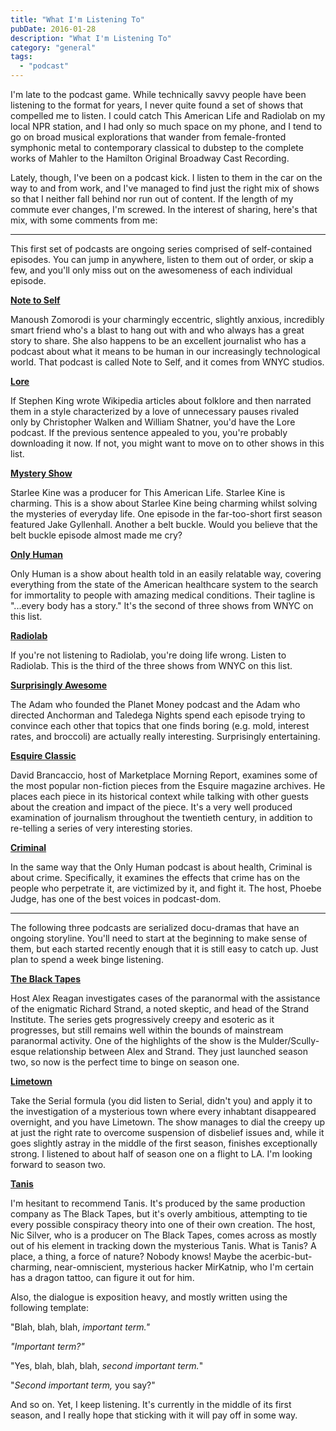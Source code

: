 ```yaml
---
title: "What I'm Listening To"
pubDate: 2016-01-28
description: "What I'm Listening To"
category: "general"
tags:
  - "podcast"
---
```


I'm late to the podcast game. While technically savvy people have been listening to the format for years, I never quite found a set of shows that compelled me to listen. I could catch This American Life and Radiolab on my local NPR station, and I had only so much space on my phone, and I tend to go on broad musical explorations that wander from female-fronted symphonic metal to contemporary classical to dubstep to the complete works of Mahler to the Hamilton Original Broadway Cast Recording.

Lately, though, I've been on a podcast kick. I listen to them in the car on the way to and from work, and I've managed to find just the right mix of shows so that I neither fall behind nor run out of content. If the length of my commute ever changes, I'm screwed. In the interest of sharing, here's that mix, with some comments from me:

* * *

This first set of podcasts are ongoing series comprised of self-contained episodes. You can jump in anywhere, listen to them out of order, or skip a few, and you'll only miss out on the awesomeness of each individual episode.

[**Note to Self**](http://www.wnyc.org/shows/notetoself/)

Manoush Zomorodi is your charmingly eccentric, slightly anxious, incredibly smart friend who's a blast to hang out with and who always has a great story to share. She also happens to be an excellent journalist who has a podcast about what it means to be human in our increasingly technological world. That podcast is called Note to Self, and it comes from WNYC studios.

[**Lore**](http://www.lorepodcast.com/)

If Stephen King wrote Wikipedia articles about folklore and then narrated them in a style characterized by a love of unnecessary pauses rivaled only by Christopher Walken and William Shatner, you'd have the Lore podcast. If the previous sentence appealed to you, you're probably downloading it now. If not, you might want to move on to other shows in this list.

[**Mystery Show**](https://gimletmedia.com/show/mystery-show/)

Starlee Kine was a producer for This American Life. Starlee Kine is charming. This is a show about Starlee Kine being charming whilst solving the mysteries of everyday life. One episode in the far-too-short first season featured Jake Gyllenhall. Another a belt buckle. Would you believe that the belt buckle episode almost made me cry?

[**Only Human**](http://www.wnyc.org/shows/onlyhuman/)

Only Human is a show about health told in an easily relatable way, covering everything from the state of the American healthcare system to the search for immortality to people with amazing medical conditions. Their tagline is "...every body has a story." It's the second of three shows from WNYC on this list.

[**Radiolab**](http://www.radiolab.org/)

If you're not listening to Radiolab, you're doing life wrong. Listen to Radiolab. This is the third of the three shows from WNYC on this list.

[**Surprisingly Awesome**](https://gimletmedia.com/show/surprisingly-awesome/)

The Adam who founded the Planet Money podcast and the Adam who directed Anchorman and Taledega Nights spend each episode trying to convince each other that topics that one finds boring (e.g. mold, interest rates, and broccoli) are actually really interesting. Surprisingly entertaining.

[**Esquire Classic**](http://classic.esquire.com/the-esquire-classic-podcast/)

David Brancaccio, host of Marketplace Morning Report, examines some of the most popular non-fiction pieces from the Esquire magazine archives. He places each piece in its historical context while talking with other guests about the creation and impact of the piece. It's a very well produced examination of journalism throughout the twentieth century, in addition to re-telling a series of very interesting stories.

[**Criminal**](http://thisiscriminal.com/)

In the same way that the Only Human podcast is about health, Criminal is about crime. Specifically, it examines the effects that crime has on the people who perpetrate it, are victimized by it, and fight it. The host, Phoebe Judge, has one of the best voices in podcast-dom.

* * *

The following three podcasts are serialized docu-dramas that have an ongoing storyline. You'll need to start at the beginning to make sense of them, but each started recently enough that it is still easy to catch up. Just plan to spend a week binge listening.

[**The Black Tapes**](http://theblacktapespodcast.com/)

Host Alex Reagan investigates cases of the paranormal with the assistance of the enigmatic Richard Strand, a noted skeptic, and head of the Strand Institute. The series gets progressively creepy and esoteric as it progresses, but still remains well within the bounds of mainstream paranormal activity. One of the highlights of the show is the Mulder/Scully-esque relationship between Alex and Strand. They just launched season two, so now is the perfect time to binge on season one.

[**Limetown**](http://www.limetownstories.com/)

Take the Serial formula (you did listen to Serial, didn't you) and apply it to the investigation of a mysterious town where every inhabtant disappeared overnight, and you have Limetown. The show manages to dial the creepy up at just the right rate to overcome suspension of disbelief issues and, while it goes slightly astray in the middle of the first season, finishes exceptionally strong. I listened to about half of season one on a flight to LA. I'm looking forward to season two.

[**Tanis**](http://www.tanispodcast.com/)

I'm hesitant to recommend Tanis. It's produced by the same production company as The Black Tapes, but it's overly ambitious, attempting to tie every possible conspiracy theory into one of their own creation. The host, Nic Silver, who is a producer on The Black Tapes, comes across as mostly out of his element in tracking down the mysterious Tanis. What is Tanis? A place, a thing, a force of nature? Nobody knows! Maybe the acerbic-but-charming, near-omniscient, mysterious hacker MirKatnip, who I'm certain has a dragon tattoo, can figure it out for him.

Also, the dialogue is exposition heavy, and mostly written using the following template:

"Blah, blah, blah, _important term."_

_"Important term?"_

"Yes, blah, blah, blah, _second important term._"

"_Second important term,_ you say?"

And so on. Yet, I keep listening. It's currently in the middle of its first season, and I really hope that sticking with it will pay off in some way.
